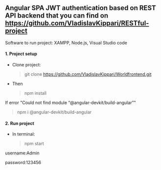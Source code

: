 ## Angular SPA JWT authentication based on REST API backend that you can find on https://github.com/VladislavKippari/RESTful-project
Software to run project: XAMPP, Node.js, Visual Studio code
#### 1. Project setup
* Clone project:
  > git clone https://github.com/VladislavKippari/Worldfrontend.git
* Then
  > npm install

If error "Could not find module “@angular-devkit/build-angular”"
>npm i @angular-devkit/build-angular


#### 2. Run project
* In terminal:
  > npm start


username:Admin

password:123456
